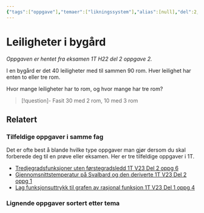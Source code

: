 ```yaml
---
{"tags":["oppgave"],"temaer":["likningssystem"],"alias":[null],"del":2,"oppgave":2,"fag":"1t","eksamen":"h22","dg-publish":true,"title":"Leiligheter i bygård","date":"2023-05-31","modified":"2023-05-31","permalink":"/leiligheter-i-bygard/","dgPassFrontmatter":true}
---
```



# Leiligheter i bygård
<p><span><em>Oppgaven er hentet fra eksamen 1T H22 del 2 oppgave 2.</em></span></p>

I en bygård er det 40 leiligheter med til sammen 90 rom. Hver leilighet har enten to eller tre rom.

Hvor mange leiligheter har to rom, og hvor mange har tre rom?

>[!question]- Fasit
>30 med 2 rom, 10 med 3 rom

## Relatert
<h3><span>Tilfeldige oppgaver i samme fag</span></h3><p><span>Det er ofte best å blande hvilke type oppgaver man gjør dersom du skal forberede deg til en prøve eller eksamen. Her er tre tilfeldige oppgaver i 1T.</span></p><div><ul class="dataview list-view-ul"><li><span><a data-tooltip-position="top" aria-label="Tredjegradsfunksjoner uten førstegradsledd.md" data-href="Tredjegradsfunksjoner uten førstegradsledd.md" href="Tredjegradsfunksjoner uten førstegradsledd.md" class="internal-link" target="_blank" rel="noopener nofollow">Tredjegradsfunksjoner uten førstegradsledd 1T V23 Del 2 oppg 6</a></span></li><li><span><a data-tooltip-position="top" aria-label="Gjennomsnittstemperatur på Svalbard og den deriverte.md" data-href="Gjennomsnittstemperatur på Svalbard og den deriverte.md" href="Gjennomsnittstemperatur på Svalbard og den deriverte.md" class="internal-link" target="_blank" rel="noopener nofollow">Gjennomsnittstemperatur på Svalbard og den deriverte 1T V23 Del 2 oppg 1</a></span></li><li><span><a data-tooltip-position="top" aria-label="Lag funksjonsuttrykk til grafen av rasjonal funksjon.md" data-href="Lag funksjonsuttrykk til grafen av rasjonal funksjon.md" href="Lag funksjonsuttrykk til grafen av rasjonal funksjon.md" class="internal-link" target="_blank" rel="noopener nofollow">Lag funksjonsuttrykk til grafen av rasjonal funksjon 1T V23 Del 1 oppg 4</a></span></li></ul></div><h3><span>Lignende oppgaver sortert etter tema</span></h3>

